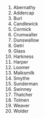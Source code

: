 1. Abernathy
2. Addercap
3. Burl
4. Candlewick
5. Cormick
6. Crumwaller
7. Dunswallow
8. Getri
9. Glass
10. Harkness
11. Harper
12. Loomer
13. Malksmilk
14. Smythe
15. Sunderman
16. Swinney
17. Thatcher
18. Tolmen
19. Weaver
20. Wolder